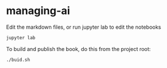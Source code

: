 # managing-ai

Edit the markdown files, or run jupyter lab to edit the notebooks

```bash
jupyter lab
```

To build and publish the book, do this from the project root:

```bash
./buid.sh
```
